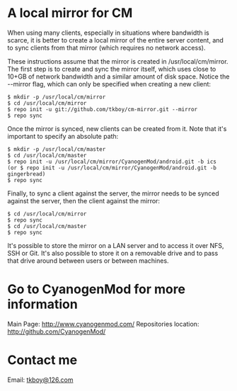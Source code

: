 A local mirror for CM
=====================

When using many clients, especially in situations where bandwidth is scarce, it is better to create a local mirror of the entire server content, and to sync clients from that mirror (which requires no network access).

These instructions assume that the mirror is created in /usr/local/cm/mirror. The first step is to create and sync the mirror itself, which uses close to 10+GB of network bandwidth and a similar amount of disk space. Notice the --mirror flag, which can only be specified when creating a new client:

    $ mkdir -p /usr/local/cm/mirror
    $ cd /usr/local/cm/mirror
    $ repo init -u git://github.com/tkboy/cm-mirror.git --mirror
    $ repo sync

Once the mirror is synced, new clients can be created from it. Note that it's important to specify an absolute path:

    $ mkdir -p /usr/local/cm/master
    $ cd /usr/local/cm/master
    $ repo init -u /usr/local/cm/mirror/CyanogenMod/android.git -b ics
    (or $ repo init -u /usr/local/cm/mirror/CyanogenMod/android.git -b gingerbread)
    $ repo sync

Finally, to sync a client against the server, the mirror needs to be synced against the server, then the client against the mirror:

    $ cd /usr/local/cm/mirror
    $ repo sync
    $ cd /usr/local/cm/master
    $ repo sync

It's possible to store the mirror on a LAN server and to access it over NFS, SSH or Git. It's also possible to store it on a removable drive and to pass that drive around between users or between machines.


Go to CyanogenMod for more information
======================================
Main Page: http://www.cyanogenmod.com/
Repositories location: http://github.com/CyanogenMod/

Contact me
==========
Email: tkboy@126.com

